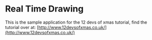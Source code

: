 # Real Time Drawing

This is the sample application for the 12 devs of xmas tutorial, find the tutorial over at:  [http://www.12devsofxmas.co.uk/](http://www.12devsofxmas.co.uk/)